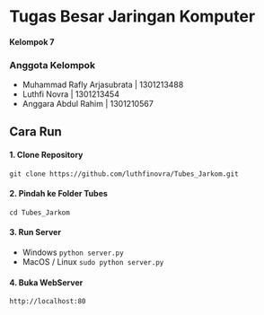 # Tugas Besar Jaringan Komputer
#### Kelompok 7

### Anggota Kelompok
* Muhammad Rafly Arjasubrata | 1301213488
* Luthfi Novra | 1301213454
* Anggara Abdul Rahim | 1301210567

## Cara Run
#### 1. Clone Repository
`git clone https://github.com/luthfinovra/Tubes_Jarkom.git`

#### 2. Pindah ke Folder Tubes
`cd Tubes_Jarkom`

#### 3. Run Server
* Windows
`python server.py`
* MacOS / Linux
`sudo python server.py`

#### 4. Buka WebServer
`http://localhost:80`
